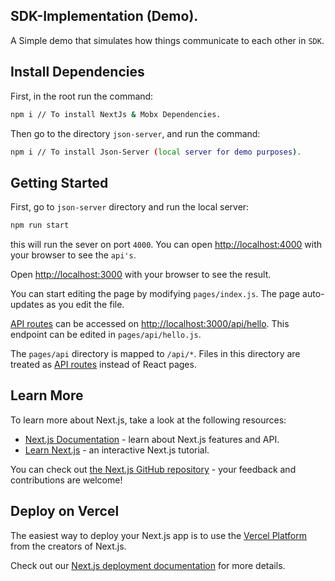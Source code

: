 ## SDK-Implementation (Demo).

A Simple demo that simulates how things communicate to each other in `SDK`.

## Install Dependencies

First, in the root run the command:

```bash
npm i // To install NextJs & Mobx Dependencies.
```

Then go to the directory `json-server`, and run the command:

```bash
npm i // To install Json-Server (local server for demo purposes).
```

## Getting Started

First, go to `json-server` directory and run the local server:

```bash
npm run start
```

this will run the sever on port `4000`.
You can open [http://localhost:4000](http://localhost:4000) with your browser to see the `api's`.

Open [http://localhost:3000](http://localhost:3000) with your browser to see the result.

You can start editing the page by modifying `pages/index.js`. The page auto-updates as you edit the file.

[API routes](https://nextjs.org/docs/api-routes/introduction) can be accessed on [http://localhost:3000/api/hello](http://localhost:3000/api/hello). This endpoint can be edited in `pages/api/hello.js`.

The `pages/api` directory is mapped to `/api/*`. Files in this directory are treated as [API routes](https://nextjs.org/docs/api-routes/introduction) instead of React pages.

## Learn More

To learn more about Next.js, take a look at the following resources:

- [Next.js Documentation](https://nextjs.org/docs) - learn about Next.js features and API.
- [Learn Next.js](https://nextjs.org/learn) - an interactive Next.js tutorial.

You can check out [the Next.js GitHub repository](https://github.com/vercel/next.js/) - your feedback and contributions are welcome!

## Deploy on Vercel

The easiest way to deploy your Next.js app is to use the [Vercel Platform](https://vercel.com/new?utm_medium=default-template&filter=next.js&utm_source=create-next-app&utm_campaign=create-next-app-readme) from the creators of Next.js.

Check out our [Next.js deployment documentation](https://nextjs.org/docs/deployment) for more details.
